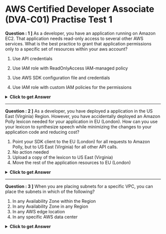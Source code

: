 # AWS Certified Developer Associate (DVA-C01) Practise Test 1 #


**Question : 1 ]** As a developer, you have an application running on Amazon EC2. That application needs read-only access to several other AWS services. What is the best practice to grant that application permissions only to a specific set of resources within your aws account?

  1. Use API credentials
  
  2. Use IAM role with ReadOnlyAccess IAM-managed policy
  
  3. Use AWS SDK configuration file and credentials
  
  4. Use IAM role with custom IAM policies for the permissions

 <details>
  <summary><b>Click to get Answer</b></summary>
   <p><b>Option D</b>. Use the custom IAM policy to configure the permissions to a specific set of resources in your account. The ReadOnlyAccess IAM policy restricts write access but grants access to all resources within your account. AWS account credentials are unrestricted. Policies do not go in an SDK configuration file. They are enforced by AWS on the backend.</p>
 </details>

----

**Question : 2 ]** As a developer, you have deployed a application in the US East (Virginia) Region. However, you have accidentally deployed an Amazon Polly lexicon needed for your application in EU (London). How can you use your lexicon to synthesize speech while minimizing the changes to your application code and reducing cost?

  1. Point your SDK client to the EU (London) for all requests to Amazon Polly, but to US East (Virginia) for all other API calls.
  2. No action needed
  3. Upload a copy of the lexicon to US East (Virginia)
  4. Move the rest of the application resources to EU (London)

<details>
   <summary><b>Click to get Answer</b></summary>
<p><b>Option C.</b> This is the simplest approach because only a single resource is in the wrong Region. Option A is a possible approach, but it is not the simplest approach because it introduces cross-region calls that may increase latency and cross-region data transfer pricing.</p>
 </details>

----

**Question : 3 ]** When you are placing subnets for a specific VPC, you can place the subnets in which of the following? 

  1. In any Availability Zone within the Region
  2. In any Availability Zone in any Region
  3. In any AWS edge location
  4. In any specific AWS data center
  
<details>
   <summary><b>Click to get Answer</b></summary>
<p><b>Option A.</b> Each Amazon VPC is placed in a specific Region and can span all the Availability Zones within that Region. Option B is incorrect because a subnet must be placed within the Region for the selected VPC. Option C is incorrect because edge locations are not available for subnets, and option D is incorrect because you cannot choose specific data centers.</p>
 </details>
